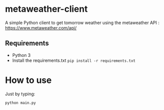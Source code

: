 # metaweather-client

A simple Python client to get tomorrow weather using the metaweather API : https://www.metaweather.com/api/

## Requirements

* Python 3
* Install the requirements.txt `pip install -r requirements.txt`

# How to use

Just by typing:

`python main.py `